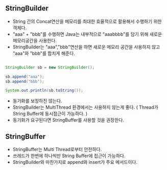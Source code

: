 ## StringBuilder
- String 간의 Concat연산을 메모리를 최대한 효율적으로 활용해서 수행하기 위한 객체다.
- "aaa" + "bbb"를 수행하면 Java는 내부적으로 "aaabbbb"를 담기 위해 새로운 메모리공간을 사용한다.
- StringBuilder는 "aaa","bbb"연산을 하면 새로운 메모리 공간을 사용하지 않고 "aaa"와 "bbb"를 합치게 해준다.

```java

StringBuilder sb = new StringBuilder();

sb.append("aaa");
sb.append("bbb");

System.out.println(sb.toString());

```

- 동기화를 보장하진 않는다. 
- StringBuilder는 MultiThread 환경에서는 사용하지 않는게 좋다. ( Thread가 String Buffer에 동시접근이 가능하다. )
- 동기화가 요구된다면 StringBuffer를 사용할 것을 권장한다.


## StringBuffer

- StringBuffer는 Multi Thread로부터 안전하다. 
- 쓰레드가 한번에 하나씩만 String Buffer에 접근이 가능하다.
- StringBuilder와 마찬가지로 append와 insert가 주요 메서드이다.
